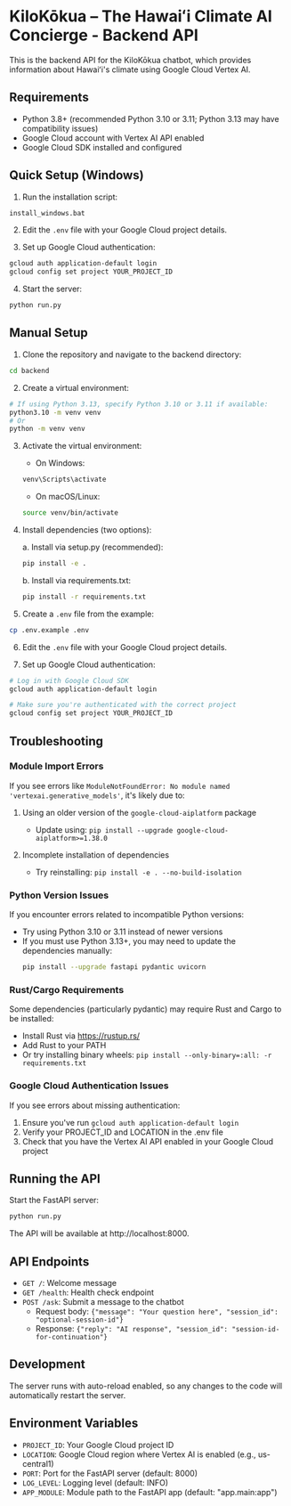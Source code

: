 # KiloKōkua – The Hawaiʻi Climate AI Concierge - Backend API

This is the backend API for the KiloKōkua chatbot, which provides information about Hawaiʻi's climate using Google Cloud Vertex AI.

## Requirements

- Python 3.8+ (recommended Python 3.10 or 3.11; Python 3.13 may have compatibility issues)
- Google Cloud account with Vertex AI API enabled
- Google Cloud SDK installed and configured

## Quick Setup (Windows)

1. Run the installation script:
```bash
install_windows.bat
```

2. Edit the `.env` file with your Google Cloud project details.

3. Set up Google Cloud authentication:
```bash
gcloud auth application-default login
gcloud config set project YOUR_PROJECT_ID
```

4. Start the server:
```bash
python run.py
```

## Manual Setup

1. Clone the repository and navigate to the backend directory:
```bash
cd backend
```

2. Create a virtual environment:
```bash
# If using Python 3.13, specify Python 3.10 or 3.11 if available:
python3.10 -m venv venv
# Or
python -m venv venv
```

3. Activate the virtual environment:
   - On Windows:
   ```bash
   venv\Scripts\activate
   ```
   - On macOS/Linux:
   ```bash
   source venv/bin/activate
   ```

4. Install dependencies (two options):
   
   a. Install via setup.py (recommended):
   ```bash
   pip install -e .
   ```
   
   b. Install via requirements.txt:
   ```bash
   pip install -r requirements.txt
   ```

5. Create a `.env` file from the example:
```bash
cp .env.example .env
```

6. Edit the `.env` file with your Google Cloud project details.

7. Set up Google Cloud authentication:
```bash
# Log in with Google Cloud SDK
gcloud auth application-default login

# Make sure you're authenticated with the correct project
gcloud config set project YOUR_PROJECT_ID
```

## Troubleshooting

### Module Import Errors
If you see errors like `ModuleNotFoundError: No module named 'vertexai.generative_models'`, it's likely due to:

1. Using an older version of the `google-cloud-aiplatform` package
   - Update using: `pip install --upgrade google-cloud-aiplatform>=1.38.0`

2. Incomplete installation of dependencies
   - Try reinstalling: `pip install -e . --no-build-isolation`

### Python Version Issues
If you encounter errors related to incompatible Python versions:
- Try using Python 3.10 or 3.11 instead of newer versions
- If you must use Python 3.13+, you may need to update the dependencies manually:
  ```bash
  pip install --upgrade fastapi pydantic uvicorn
  ```

### Rust/Cargo Requirements
Some dependencies (particularly pydantic) may require Rust and Cargo to be installed:
- Install Rust via https://rustup.rs/
- Add Rust to your PATH
- Or try installing binary wheels: `pip install --only-binary=:all: -r requirements.txt`

### Google Cloud Authentication Issues
If you see errors about missing authentication:
1. Ensure you've run `gcloud auth application-default login`
2. Verify your PROJECT_ID and LOCATION in the .env file
3. Check that you have the Vertex AI API enabled in your Google Cloud project

## Running the API

Start the FastAPI server:
```bash
python run.py
```

The API will be available at http://localhost:8000.

## API Endpoints

- `GET /`: Welcome message
- `GET /health`: Health check endpoint
- `POST /ask`: Submit a message to the chatbot
  - Request body: `{"message": "Your question here", "session_id": "optional-session-id"}`
  - Response: `{"reply": "AI response", "session_id": "session-id-for-continuation"}`

## Development

The server runs with auto-reload enabled, so any changes to the code will automatically restart the server.

## Environment Variables

- `PROJECT_ID`: Your Google Cloud project ID
- `LOCATION`: Google Cloud region where Vertex AI is enabled (e.g., us-central1)
- `PORT`: Port for the FastAPI server (default: 8000)
- `LOG_LEVEL`: Logging level (default: INFO)
- `APP_MODULE`: Module path to the FastAPI app (default: "app.main:app") 
